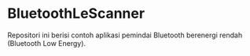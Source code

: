 # BluetoothLeScanner
Repositori ini berisi contoh aplikasi pemindai Bluetooth berenergi rendah (Bluetooth Low Energy).
